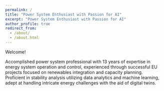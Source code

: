 ```yaml
---
permalink: /
title: "Power System Enthusiast with Passion for AI"
excerpt: "Power System Enthusiast with Passion for AI"
author_profile: true
redirect_from: 
  - /about/
  - /about.html
---
```


Welcome!

Accomplished power system professional with 13 years of expertise in energy system operation and control, experienced through successful EU projects focused on renewables integration and capacity planning. Proficient in stability analysis utilizing data analytics and machine learning, adept at handling intricate energy challenges with the aid of digital twins.
